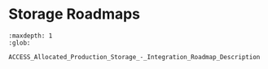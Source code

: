 # Storage Roadmaps

``` {toctree}
:maxdepth: 1
:glob:

ACCESS_Allocated_Production_Storage_-_Integration_Roadmap_Description
```
